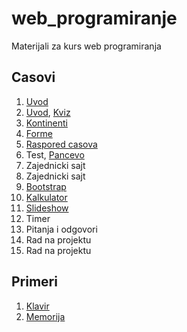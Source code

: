 # web_programiranje
Materijali za kurs web programiranja

## Casovi
1. [Uvod](/cas1/index.html)
2. [Uvod](/cas2/index.html), [Kviz](/cas2/kviz.html)
3. [Kontinenti](/cas3/index.html)
4. [Forme](/cas4/index.html)
5. [Raspored casova](/cas5/index.html)
6. Test, [Pancevo](/cas6/index.html)
7. Zajednicki sajt
8. Zajednicki sajt
9. [Bootstrap](/cas9/index.html)
10. [Kalkulator](/kalkulator/index.html)
11. [Slideshow](/cas11/index.html)
12. Timer
13. Pitanja i odgovori
14. Rad na projektu
15. Rad na projektu

## Primeri
1. [Klavir](/klavir/index.html)
2. [Memorija](/memorija/index.html)
